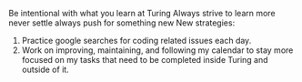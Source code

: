 Be intentional with what you learn at Turing
Always strive to learn more
never settle always push for something new
New strategies:
  1. Practice google searches for coding related issues each day.
  2. Work on improving, maintaining, and following my calendar to stay more focused on my tasks that need to be completed inside Turing and outside of it.
